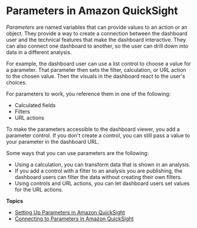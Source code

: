 # Parameters in Amazon QuickSight<a name="parameters-in-quicksight"></a>

*Parameters* are named variables that can provide values to an action or an object\. They provide a way to create a connection between the dashboard user and the technical features that make the dashboard interactive\. They can also connect one dashboard to another, so the user can drill down into data in a different analysis\.

For example, the dashboard user can use a list control to choose a value for a parameter\. That parameter then sets the filter, calculation, or URL action to the chosen value\. Then the visuals in the dashboard react to the user's choices\. 

For parameters to work, you reference them in one of the following:
+ Calculated fields
+ Filters
+ URL actions

To make the parameters accessible to the dashboard viewer, you add a parameter control\. If you don't create a control, you can still pass a value to your parameter in the dashboard URL\.

Some ways that you can use parameters are the following:
+ Using a calculation, you can transform data that is shown in an analysis\. 
+ If you add a control with a filter to an analysis you are publishing, the dashboard users can filter the data without creating their own filters\.
+ Using controls and URL actions, you can let dashboard users set values for the URL actions\. 

**Topics**
+ [Setting Up Parameters in Amazon QuickSight](parameters-set-up.md)
+ [Connecting to Parameters in Amazon QuickSight](parameters-connections.md)